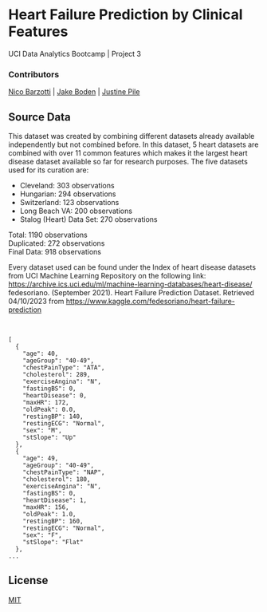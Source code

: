 # Heart Failure Prediction by Clinical Features

UCI Data Analytics Bootcamp | Project 3

### Contributors
<a href="https://github.com/Npack08">Nico Barzotti</a> | <a href="https://github.com/jakesb27">Jake Boden</a> | <a href="https://github.com/JustinePile">Justine Pile</a>
<br />

## Source Data

This dataset was created by combining different datasets already available independently but not combined before. In this dataset, 5 heart datasets are combined with over 11 common features which makes it the largest heart disease dataset available so far for research purposes. The five datasets used for its curation are:

- Cleveland: 303 observations
- Hungarian: 294 observations
- Switzerland: 123 observations
- Long Beach VA: 200 observations
- Stalog (Heart) Data Set: 270 observations

Total: 1190 observations
<br>
Duplicated: 272 observations
<br>
Final Data: 918 observations

Every dataset used can be found under the Index of heart disease datasets from UCI Machine Learning Repository on the following link: https://archive.ics.uci.edu/ml/machine-learning-databases/heart-disease/
<br>
fedesoriano. (September 2021). Heart Failure Prediction Dataset. Retrieved 04/10/2023 from https://www.kaggle.com/fedesoriano/heart-failure-prediction

<br />

```
[
  {
    "age": 40, 
    "ageGroup": "40-49", 
    "chestPainType": "ATA", 
    "cholesterol": 289, 
    "exerciseAngina": "N", 
    "fastingBS": 0, 
    "heartDisease": 0, 
    "maxHR": 172, 
    "oldPeak": 0.0, 
    "restingBP": 140, 
    "restingECG": "Normal", 
    "sex": "M", 
    "stSlope": "Up"
  }, 
  {
    "age": 49, 
    "ageGroup": "40-49", 
    "chestPainType": "NAP", 
    "cholesterol": 180, 
    "exerciseAngina": "N", 
    "fastingBS": 0, 
    "heartDisease": 1, 
    "maxHR": 156, 
    "oldPeak": 1.0, 
    "restingBP": 160, 
    "restingECG": "Normal", 
    "sex": "F", 
    "stSlope": "Flat"
  }, 
...
```

## License

[MIT](https://choosealicense.com/licenses/mit/)

